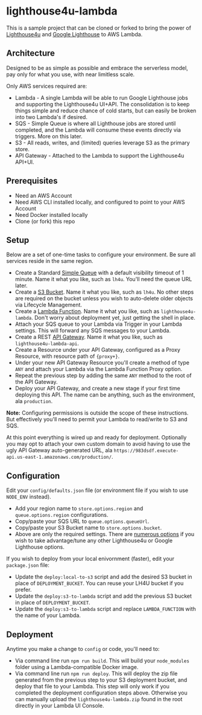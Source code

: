 # lighthouse4u-lambda

This is a sample project that can be cloned or forked to bring the power of
[Lighthouse4u](https://github.com/godaddy/lighthouse4u) and
[Google Lighthouse](https://github.com/GoogleChrome/lighthouse) to AWS Lambda.


## Architecture

Designed to be as simple as possible and embrace the serverless model, pay only for what you use, with near limitless scale.

Only AWS services required are:

* Lambda - A single Lambda will be able to run Google Lighthouse jobs and supporting the Lighthouse4u
  UI+API. The consolidation is to keep things simple and reduce chance of cold starts, but can
  easily be broken into two Lambda's if desired.
* SQS - Simple Queue is where all Lighthouse jobs are stored until completed, and the Lambda
  will consume these events directly via triggers. More on this later.
* S3 - All reads, writes, and (limited) queries leverage S3 as the primary store.
* API Gateway - Attached to the Lambda to support the Lighthouse4u API+UI.


## Prerequisites

* Need an AWS Account
* Need AWS CLI installed locally, and configured to point to your AWS Account
* Need Docker installed locally
* Clone (or fork) this repo


## Setup

Below are a set of one-time tasks to configure your environment. Be sure all services reside in the same
region.

* Create a Standard [Simple Queue](https://console.aws.amazon.com/sqs/home) with a default
  visibility timeout of 1 minute. Name it what you like, such as `lh4u`. You'll need the queue URL later.
* Create a [S3 Bucket](https://s3.console.aws.amazon.com/s3/home). Name it what you like, such as `lh4u`.
  No other steps are required on the bucket unless you wish to auto-delete older objects via
  Lifecycle Management.
* Create a [Lambda Function](https://console.aws.amazon.com/lambda/home). Name it what you like, such as
  `lighthouse4u-lambda`. Don't worry about deployment yet, just getting the shell in place.
* Attach your SQS queue to your Lambda via Trigger in your Lambda settings. This will forward any SQS
  messages to your Lambda.
* Create a REST [API Gateway](https://console.aws.amazon.com/apigateway/home). Name it what you like, such as
  `lighthouse4u-lambda-api`.
* Create a Resource under your API Gateway, configured as a Proxy Resource, with resource path of `{proxy+}`.
* Under your new API Gateway Resource you'll create a method of type `ANY` and attach your Lambda via
  the Lambda Function Proxy option.
* Repeat the previous step by adding the same `ANY` method to the root of the API Gateway.
* Deploy your API Gateway, and create a new stage if your first time deploying this API. The name can be
  anything, such as the environment, ala `production`.

**Note:** Configuring permissions is outside the scope of these instructions. But effectively you'll need
to permit your Lambda to read/write to S3 and SQS.

At this point everything is wired up and ready for deployment. Optionally you may opt to attach your own
custom domain to avoid having to use the ugly API Gateway auto-generated URL, ala
`https://983dsdf.execute-api.us-east-1.amazonaws.com/production/`.


## Configuration

Edit your `config/defaults.json` file (or environment file if you wish to use `NODE_ENV` instead).

* Add your region name to `store.options.region` and `queue.options.region` configurations.
* Copy/paste your SQS URL to `queue.options.queueUrl`.
* Copy/paste your S3 Bucket name to `store.options.bucket`.
* Above are only the required settings. There are
  [numerous options](https://github.com/godaddy/lighthouse4u#configuration-options) if you wish
  to take advantage/tune any other Lighthouse4u or Google Lighthouse options.

If you wish to deploy from your local enivornment (faster), edit your `package.json` file:

* Update the `deploy:local-to-s3` script and add the desired S3 bucket in place of `DEPLOYMENT_BUCKET`.
  You can reuse your LH4U bucket if you prefer.
* Update the `deploy:s3-to-lambda` script and add the previous S3 bucket in place of `DEPLOYMENT_BUCKET`.
* Update the `deploy:s3-to-lambda` script and replace `LAMBDA_FUNCTION` with the name of your Lambda.


## Deployment

Anytime you make a change to `config` or code, you'll need to:

* Via command line run `npm run build`. This will build your `node_modules` folder using a
  Lambda-compatible Docker image.
* Via command line run `npm run deploy`. This will deploy the zip file generated from the
  previous step to your S3 deployment bucket, and deploy that file to your Lambda. This step
  will only work if you completed the deployment configuration steps above. Otherwise you
  can manually upload the `lighthouse4u-lambda.zip` found in the root directly in your Lambda
  UI Console.
